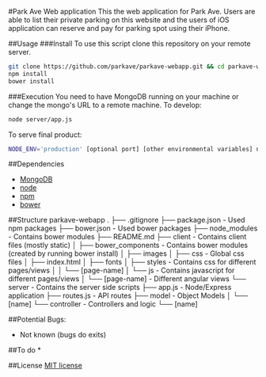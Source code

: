 #Park Ave Web application
This the web application for Park Ave. Users are able to list their private parking on this website and the users of iOS application can reserve and pay for parking spot using their iPhone.

##Usage
###Install
To use this script clone this repository on your remote server.
```bash
git clone https://github.com/parkave/parkave-webapp.git && cd parkave-webapp
npm install
bower install
```
###Execution
You need to have MongoDB running on your machine or change the mongo's URL to a remote machine.
To develop:
```bash
node server/app.js
```
To serve final product:
```bash
NODE_ENV='production' [optional port] [other environmental variables] node server/app.js
```

##Dependencies
* [MongoDB](http://www.mongodb.org/downloads)
* [node](http://nodejs.org)
* [npm](https://www.npmjs.com)
* [bower](https://github.com/bower/bower)


##Structure
	parkave-webapp
	.
	├── .gitignore
	├── package.json						- Used npm packages
	├── bower.json						- Used bower packages
	├── node_modules						- Contains bower modules
	├── README.md
	├── client							- Contains client files (mostly static)
	│	├── bower_components				  - Contains bower modules (created by running bower install)
	│	├── images
	│	├── css						  	- Global css files
	│	├── index.html
	│	├── fonts
	│	├── styles					  	- Contains css for different pages/views
	│	│	└── [page-name]
	│	└── js							- Contains javascript for different pages/views
	│		└── [page-name]					- Different angular views
	└── server							- Contains the server side scripts
		├── app.js						- Node/Express application 
		├── routes.js						- API routes
		├── model							- Object Models
		│	└── [name]
		└── controller						- Controllers and logic
			└── [name]


##Potential Bugs:
* Not known (bugs do exits)


##To do
* 

##License
[MIT license](http://opensource.org/licenses/MIT)